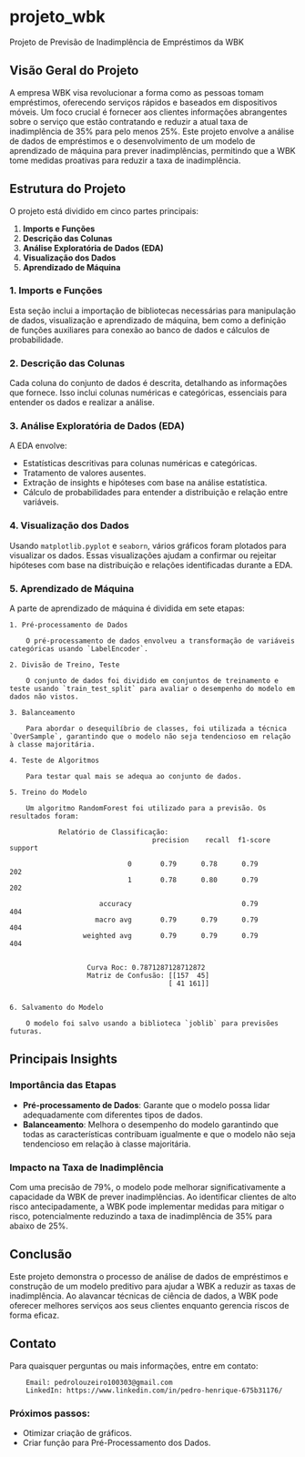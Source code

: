 # projeto_wbk

Projeto de Previsão de Inadimplência de Empréstimos da WBK

## Visão Geral do Projeto

A empresa WBK visa revolucionar a forma como as pessoas tomam empréstimos, oferecendo serviços rápidos e baseados em dispositivos móveis. Um foco crucial é fornecer aos clientes informações abrangentes sobre o serviço que estão contratando e reduzir a atual taxa de inadimplência de 35% para pelo menos 25%. Este projeto envolve a análise de dados de empréstimos e o desenvolvimento de um modelo de aprendizado de máquina para prever inadimplências, permitindo que a WBK tome medidas proativas para reduzir a taxa de inadimplência.

## Estrutura do Projeto

O projeto está dividido em cinco partes principais:

1. **Imports e Funções**
2. **Descrição das Colunas**
3. **Análise Exploratória de Dados (EDA)**
4. **Visualização dos Dados**
5. **Aprendizado de Máquina**

### 1. Imports e Funções

Esta seção inclui a importação de bibliotecas necessárias para manipulação de dados, visualização e aprendizado de máquina, bem como a definição de funções auxiliares para conexão ao banco de dados e cálculos de probabilidade.

### 2. Descrição das Colunas

Cada coluna do conjunto de dados é descrita, detalhando as informações que fornece. Isso inclui colunas numéricas e categóricas, essenciais para entender os dados e realizar a análise.

### 3. Análise Exploratória de Dados (EDA)

A EDA envolve:
- Estatísticas descritivas para colunas numéricas e categóricas.
- Tratamento de valores ausentes.
- Extração de insights e hipóteses com base na análise estatística.
- Cálculo de probabilidades para entender a distribuição e relação entre variáveis.

### 4. Visualização dos Dados

Usando `matplotlib.pyplot` e `seaborn`, vários gráficos foram plotados para visualizar os dados. Essas visualizações ajudam a confirmar ou rejeitar hipóteses com base na distribuição e relações identificadas durante a EDA.

### 5. Aprendizado de Máquina

A parte de aprendizado de máquina é dividida em sete etapas:

    1. Pré-processamento de Dados
    
        O pré-processamento de dados envolveu a transformação de variáveis categóricas usando `LabelEncoder`.

    2. Divisão de Treino, Teste
    
        O conjunto de dados foi dividido em conjuntos de treinamento e teste usando `train_test_split` para avaliar o desempenho do modelo em dados não vistos.

    3. Balanceamento
    
        Para abordar o desequilíbrio de classes, foi utilizada a técnica `OverSample`, garantindo que o modelo não seja tendencioso em relação à classe majoritária.
    
    4. Teste de Algoritmos
    
        Para testar qual mais se adequa ao conjunto de dados.
    
    5. Treino do Modelo
    
        Um algoritmo RandomForest foi utilizado para a previsão. Os resultados foram:
                
                Relatório de Classificação:
                                       precision    recall  f1-score   support
            
                                 0       0.79      0.78      0.79       202
                                 1       0.78      0.80      0.79       202
            
                          accuracy                           0.79       404
                         macro avg       0.79      0.79      0.79       404
                      weighted avg       0.79      0.79      0.79       404
             
            
                       Curva Roc: 0.7871287128712872
                       Matriz de Confusão: [[157  45]
                                           [ 41 161]]
                
    
    6. Salvamento do Modelo
    
        O modelo foi salvo usando a biblioteca `joblib` para previsões futuras.

## Principais Insights

### Importância das Etapas

- **Pré-processamento de Dados**: Garante que o modelo possa lidar adequadamente com diferentes tipos de dados.
- **Balanceamento**: Melhora o desempenho do modelo garantindo que todas as características contribuam igualmente e que o modelo não seja tendencioso em relação à classe majoritária.

### Impacto na Taxa de Inadimplência

Com uma precisão de 79%, o modelo pode melhorar significativamente a capacidade da WBK de prever inadimplências. Ao identificar clientes de alto risco antecipadamente, a WBK pode implementar medidas para mitigar o risco, potencialmente reduzindo a taxa de inadimplência de 35% para abaixo de 25%.

## Conclusão

Este projeto demonstra o processo de análise de dados de empréstimos e construção de um modelo preditivo para ajudar a WBK a reduzir as taxas de inadimplência. Ao alavancar técnicas de ciência de dados, a WBK pode oferecer melhores serviços aos seus clientes enquanto gerencia riscos de forma eficaz.


## Contato

Para quaisquer perguntas ou mais informações, entre em contato: 

        Email: pedrolouzeiro100303@gmail.com
        LinkedIn: https://www.linkedin.com/in/pedro-henrique-675b31176/

### Próximos passos:

- Otimizar criação de gráficos.
- Criar função para Pré-Processamento dos Dados.
